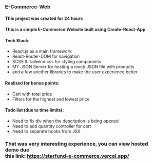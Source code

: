 ### E-Commerce-Web
#### This project was created for 24 hours
#### This is a simple E-Commerce Website built using Create-React-App
#### Tech Stack:
- React.js as a main framework
- React-Router-DOM for navigation
- SCSS & Tailwind.css for styling components
- MY JSON Server for hosting a mock JSON file with products
- and a few another libraries to make the user experience better

#### Realized for bonus points:
- Cart with total price
- Filters for the highest and lowest price

#### Todo list (due to time limits):
- Need to fix div when the description is being opened
- Need to add quantity controller for cart
- Need to separate hooks from JSX

### That was very interesting experience, you can view hosted demo due <br>this link: https://starfund-e-commerce.vercel.app/
